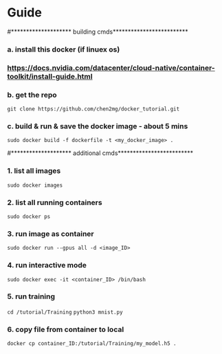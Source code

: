 # Guide

#******************** building cmds*************************

### a. install this docker (if linuex os)
### https://docs.nvidia.com/datacenter/cloud-native/container-toolkit/install-guide.html

### b. get the repo
`git clone https://github.com/chen2mg/docker_tutorial.git`

### c. build & run & save the docker image - about 5 mins
`sudo docker build -f dockerfile -t <my_docker_image> .`

#******************** additional cmds*************************

### 1. list all images
`sudo docker images`

### 2. list all running containers
`sudo docker ps`

### 3. run image as container
`sudo docker run --gpus all -d <image_ID>`

### 4. run interactive mode
`sudo docker exec -it <container_ID> /bin/bash`

### 5. run training
`cd /tutorial/Training`
`python3 mnist.py`

### 6. copy file from container to local
`docker cp container_ID:/tutorial/Training/my_model.h5 .`
